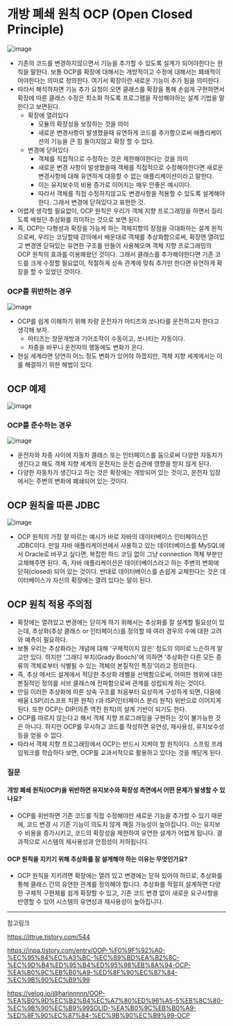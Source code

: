 # 개방 폐쇄 원칙 OCP (Open Closed Principle)
![image](https://github.com/user-attachments/assets/01e087f6-7157-4644-93ae-0d7eef11da86)

- 기존의 코드를 변경하지않으면서 기능을 추가할 수 있도록 설계가 되어야한다는 원칙을 말한다. 보통 OCP를 확장에 대해서는 개방적이고 수정에 대해서는 폐쇄적이어야한다는 의미로 정의한다. 여기서 확장이란 새로운 기능이 추가 됨을 의미한다.
- 따라서 해석하자면 기능 추가 요청이 오면 클래스를 확장을 통해 손쉽게 구현하면서 확장에 따른 클래스 수정은 최소화 하도록 프로그램을 작성해야하는 설계 기법을 말한다고 보면된다.
    - 확장에 열려있다
        - 모듈의 확장성을 보장하는 것을 의미
        - 새로운 변경사항이 발생했을때 유연하게 코드를 추가함으로써 애플리케이션의 기능을 큰 힘 들이지않고 확장 할 수 있다.
    - 변경에 닫혀있다
        - 객체를 직접적으로 수정하는 것은 제한해야한다는 것을 의미
        - 새로운 변경 사항이 발생했을때 객체를 직접적으로 수정해야한다면 새로운 변경사항에 대해 유연하게 대응할 수 없는 애플리케이션이라고 말한다.
        - 이는 유지보수의 비용 증가로 이어지는 매우 안좋은 예시이다.
        - 따라서 객체를 직접 수정하지않고도 변경사항을 적용할 수 있도록 설계해야한다. 그래서 변경에 닫혀있다고 표현한 것.
- 어렵게 생각할 필요없이, OCP 원칙은 우리가 객체 지향 프로그래밍을 하면서 질리도록 배웠던 추상화를 의미하는 것으로 보면 된다.
- 즉, OCP는 다형성과 확장을 가능케 하는 객체지향의 장점을 극대화하는 설계 원칙으로써, 우리는 코딩할때 강의에서 배운대로 객체를 추상화함으로써, 확장엔 열려있고 변경엔 닫혀있는 유연한 구조를 만들어 사용해오며 객체 지향 프로그래밍의 OCP 원칙의 효과를 이용해왔던 것이다. 그래서 클래스를 추가해야한다면 기존 코드를 크게 수정할 필요없이, 적절하게 상속 관계에 맞춰 추가만 한다면 유연하게 확장을 할 수 있었던 것이다.

### OCP를 위반하는 경우
![image](https://github.com/user-attachments/assets/d6d34e03-688f-4e4c-a388-ca29179b7cd7)
- OCP를 쉽게 이해하기 위해 차량 운전자가 마티즈와 쏘나타를 운전하고자 한다고 생각해 보자.
    - 마티즈는 창문개방과 기어조작이 수동이고, 쏘나타는 자동이다.
    - 차종을 바꾸니 운전자의 행동에도 변화가 온다.
- 현실 세계라면 당연히 어느 정도 변화가 있어야 하겠지만, 객체 지향 세계에서는 이를 해결하기 위한 해법이 있다.

## OCP 예제

![image](https://github.com/user-attachments/assets/c8b4837a-1bed-4f44-a0ab-97380487645e)
 
### OCP를 준수하는 경우 
![image](https://github.com/user-attachments/assets/b7d7928a-79be-4dfb-af04-a8ba0acbd41a)
- 운전자와 차종 사이에 자동차 클래스 또는 인터페이스를 둠으로써 다양한 자동차가 생긴다고 해도 객체 지향 세계의 운전자는 운전 습관에 영향을 받지 않게 된다.
- 다양한 자동차가 생긴다고 하는 것은 확장에는 개방되어 있는 것이고, 운전자 입장에서는 주변의 변화에 폐쇄되어 있는 것이다.

## OCP 원칙을 따른 JDBC
![image](https://github.com/user-attachments/assets/9c0a084f-9eba-4019-bf72-ea5cf4a5a773)

- OCP 원칙의 가장 잘 따르는 예시가 바로 자바의 데이터베이스 인터페이스인 JDBC이다. 만일 자바 애플리케이션에서 사용하고 있는 데이터베이스를 MySQL에서 Oracle로 바꾸고 싶다면, 복잡한 하드 코딩 없이 그냥 connection 객체 부분만 교체해주면 된다. 즉, 자바 애플리케이션은 데이터베이스라고 하는 주변의 변화에 닫혀(closed) 되어 있는 것이다. 반대로 데이터베이스를 손쉽게 교체한다는 것은 데이터베이스가 자신의 확장에는 열려 있다는 말이 된다.

## OCP 원칙 적용 주의점
- 확장에는 열려있고 변경에는 닫히게 하기 위해서는 추상화를 잘 설계할 필요성이 있는데, 추상화(추상 클래스 or 인터페이스)를 정의할 때 여러 경우의 수에 대한 고려와 예측이 필요하다.
- 보통 우리는 추상화라는 개념에 대해 '구체적이지 않은' 정도의 의미로 느슨하게 알고만 있다. 하지만 '그래디 부치(Grady Booch)'에 의하면 '추상화란 다른 모든 종류의 객체로부터 식별될 수 있는 객체의 본질적인 특징'이라고 정의한다.
- 즉, 추상 메서드 설계에서 적당한 추상화 레벨을 선택함으로써, 어떠한 행위에 대한 본질적인 정의를 서브 클래스에 전파함으로써 관계를 성립되게 하는 것이다.
- 만일 이러한 추상화에 따른 상속 구조를 처음부터 요상하게 구성하게 되면, 다음에 배울 LSP(리스코프 치환 원칙) r과 ISP(인터페이스 분리 원칙) 위반으로 이어지게 된다. 또한 OCP는 DIP(의존 역전 원칙)의 설계 기반이 되기도 한다.
- OCP를 따르지 않는다고 해서 객체 지향 프로그래밍을 구현하는 것이 불가능한 것은 아니다. 하지만 OCP를 무시하고 코드를 작성하면 유연성, 재사용성, 유지보수성 등을 얻을 수 없다.
- 따라서 객체 지향 프로그래밍에서 OCP는 반드시 지켜야 할 원칙이다. 스프링 프레임워크를 학습하다 보면, OCP를 교과서적으로 활용하고 있다는 것을 깨닫게 된다.

### 질문
#### 개방 폐쇄 원칙(OCP)을 위반하면 유지보수와 확장성 측면에서 어떤 문제가 발생할 수 있나요?
- OCP를 위반하면 기존 코드를 직접 수정해야만 새로운 기능을 추가할 수 있기 때문에, 코드 변경 시 기존 기능이 의도치 않게 깨질 가능성이 높아집니다. 이는 유지보수 비용을 증가시키고, 코드의 확장성을 제한하여 유연한 설계가 어렵게 됩니다. 결과적으로 시스템의 재사용성과 안정성이 저하됩니다.

#### OCP 원칙을 지키기 위해 추상화를 잘 설계해야 하는 이유는 무엇인가요?
- OCP 원칙을 지키려면 확장에는 열려 있고 변경에는 닫혀 있어야 하므로, 추상화를 통해 클래스 간의 유연한 관계를 정의해야 합니다. 추상화를 적절히 설계하면 다양한 구체적 구현체를 쉽게 확장할 수 있고, 기존 코드 변경 없이 새로운 요구사항을 반영할 수 있어 시스템의 유연성과 재사용성이 높아집니다.

---

참고링크 

https://ittrue.tistory.com/544

https://inpa.tistory.com/entry/OOP-%F0%9F%92%A0-%EC%95%84%EC%A3%BC-%EC%89%BD%EA%B2%8C-%EC%9D%B4%ED%95%B4%ED%95%98%EB%8A%94-OCP-%EA%B0%9C%EB%B0%A9-%ED%8F%90%EC%87%84-%EC%9B%90%EC%B9%99

https://velog.io/@harinnnnn/OOP-%EA%B0%9D%EC%B2%B4%EC%A7%80%ED%96%A5-5%EB%8C%80-%EC%9B%90%EC%B9%99SOLID-%EA%B0%9C%EB%B0%A9-%ED%8F%90%EC%87%84-%EC%9B%90%EC%B9%99-OCP